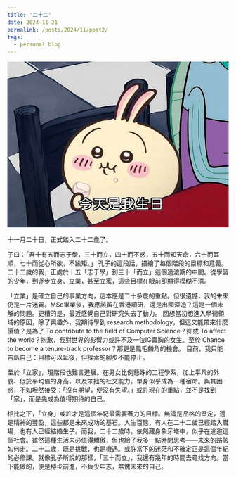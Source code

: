 ```yaml
---
title: '二十二'
date: 2024-11-21
permalink: /posts/2024/11/post2/
tags:
  - personal blog
---
```


![Birthday Image](../images/birthday.jpg "Birthday Image")

十一月二十日，正式踏入二十二歲了。

子曰：「吾十有五而志于學，三十而立，四十而不惑，五十而知天命，六十而耳順，七十而從心所欲，不踰矩。」
孔子的這段話，描繪了每個階段的目標和意義。二十二歲的我，正處於十五「志于學」到三十「而立」這個過渡期的中間。從學習的少年，到逐步立身、立業，甚至立家，這些目標在眼前卻顯得模糊不清。

「立業」是確立自己的事業方向，這本應是二十多歲的重點。但很遺憾，我的未來仍是一片迷霧。MSc畢業後，我應該留在香港讀研，還是出國深造？這是一個未解的問題。更糟的是，最近感覺自己對研究失去了動力。
回想當初想進入學術領域的原因，除了興趣外，我期待學到 research methodology，但這又能帶來什麼價值？是為了 To contribute to the field of Computer Science？抑或 To affect the world？抱歉，我對世界的影響力或許不及一位IG賣胸的女生。至於 Chance to become a tenure-track professor？那更是鳳毛麟角的機會。
目前，我只能告訴自己：目標可以延後，但探索的腳步不能停止。

至於「立家」，現階段也難言進展。在男女比例懸殊的工程學系，加上平凡的外貌、低於平均值的身高，以及笨拙的社交能力，單身似乎成為一種宿命。與其困惑，不如坦然接受：「沒有期望，便沒有失望。」或許現在的重點，並不是找到「家」，而是先成為值得期待的自己。

相比之下，「立身」或許才是這個年紀最需要著力的目標。無論是品格的堅定，還是精神的豐盈，這些都是未來成功的基石。人生百態，有人在二十二歲已經踏入職場，也有人已經結婚生子。而我，二十二歲時，依然藏身象牙塔中，似乎在逃避這個社會。雖然這種生活未必值得驕傲，但也給了我多一點時間思考——未來的路該如何走。二十二歲，既是挑戰，也是機遇。或許當下的迷茫和不確定正是這個年紀的必修課。就像孔子所說的那樣，「三十而立」，我還有幾年的時間去尋找方向。當下能做的，便是穩步前進，不負少年志，無愧未來的自己。
